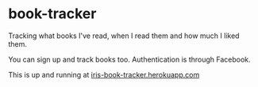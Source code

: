 # book-tracker

Tracking what books I've read, when I read them and how much I liked them.

You can sign up and track books too. Authentication is through Facebook.

This is up and running at [iris-book-tracker.herokuapp.com](http://iris-book-tracker.herokuapp.com/)